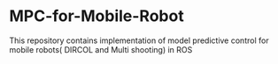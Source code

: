 # MPC-for-Mobile-Robot
This repository contains implementation of model predictive control for mobile robots( DIRCOL and Multi shooting) in ROS 
